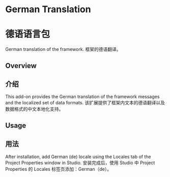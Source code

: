 
# German Translation
# 德语语言包

German translation of the framework.
框架的德语翻译。

## Overview
## 介绍

This add-on provides the German translation of the framework messages and the localized set of data formats.
该扩展提供了框架内文本的德语翻译以及数据格式的中文本地化支持。

## Usage
## 用法

After installation, add German (de) locale using the Locales tab of the Project Properties window in Studio.
安装完成后，使用 Studio 中 Project Properties 的 Locales 标签页添加：German（de）。
